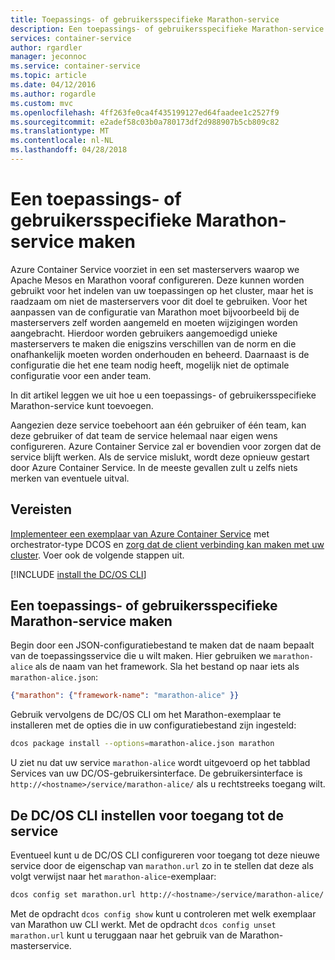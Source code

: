 ```yaml
---
title: Toepassings- of gebruikersspecifieke Marathon-service
description: Een toepassings- of gebruikersspecifieke Marathon-service maken
services: container-service
author: rgardler
manager: jeconnoc
ms.service: container-service
ms.topic: article
ms.date: 04/12/2016
ms.author: rogardle
ms.custom: mvc
ms.openlocfilehash: 4ff263fe0ca4f435199127ed64faadee1c2527f9
ms.sourcegitcommit: e2adef58c03b0a780173df2d988907b5cb809c82
ms.translationtype: MT
ms.contentlocale: nl-NL
ms.lasthandoff: 04/28/2018
---
```

# <a name="create-an-application-or-user-specific-marathon-service"></a>Een toepassings- of gebruikersspecifieke Marathon-service maken

Azure Container Service voorziet in een set masterservers waarop we Apache Mesos en Marathon vooraf configureren. Deze kunnen worden gebruikt voor het indelen van uw toepassingen op het cluster, maar het is raadzaam om niet de masterservers voor dit doel te gebruiken. Voor het aanpassen van de configuratie van Marathon moet bijvoorbeeld bij de masterservers zelf worden aangemeld en moeten wijzigingen worden aangebracht. Hierdoor worden gebruikers aangemoedigd unieke masterservers te maken die enigszins verschillen van de norm en die onafhankelijk moeten worden onderhouden en beheerd. Daarnaast is de configuratie die het ene team nodig heeft, mogelijk niet de optimale configuratie voor een ander team.

In dit artikel leggen we uit hoe u een toepassings- of gebruikersspecifieke Marathon-service kunt toevoegen.

Aangezien deze service toebehoort aan één gebruiker of één team, kan deze gebruiker of dat team de service helemaal naar eigen wens configureren. Azure Container Service zal er bovendien voor zorgen dat de service blijft werken. Als de service mislukt, wordt deze opnieuw gestart door Azure Container Service. In de meeste gevallen zult u zelfs niets merken van eventuele uitval.

## <a name="prerequisites"></a>Vereisten
[Implementeer een exemplaar van Azure Container Service](container-service-deployment.md) met orchestrator-type DCOS en [zorg dat de client verbinding kan maken met uw cluster](../container-service-connect.md). Voer ook de volgende stappen uit.

[!INCLUDE [install the DC/OS CLI](../../../includes/container-service-install-dcos-cli-include.md)]

## <a name="create-an-application-or-user-specific-marathon-service"></a>Een toepassings- of gebruikersspecifieke Marathon-service maken
Begin door een JSON-configuratiebestand te maken dat de naam bepaalt van de toepassingsservice die u wilt maken. Hier gebruiken we `marathon-alice` als de naam van het framework. Sla het bestand op naar iets als `marathon-alice.json`:

```json
{"marathon": {"framework-name": "marathon-alice" }}
```

Gebruik vervolgens de DC/OS CLI om het Marathon-exemplaar te installeren met de opties die in uw configuratiebestand zijn ingesteld:

```bash
dcos package install --options=marathon-alice.json marathon
```

U ziet nu dat uw service `marathon-alice` wordt uitgevoerd op het tabblad Services van uw DC/OS-gebruikersinterface. De gebruikersinterface is `http://<hostname>/service/marathon-alice/` als u rechtstreeks toegang wilt.

## <a name="set-the-dcos-cli-to-access-the-service"></a>De DC/OS CLI instellen voor toegang tot de service
Eventueel kunt u de DC/OS CLI configureren voor toegang tot deze nieuwe service door de eigenschap van `marathon.url` zo in te stellen dat deze als volgt verwijst naar het `marathon-alice`-exemplaar:

```bash
dcos config set marathon.url http://<hostname>/service/marathon-alice/
```

Met de opdracht `dcos config show` kunt u controleren met welk exemplaar van Marathon uw CLI werkt. Met de opdracht `dcos config unset marathon.url` kunt u teruggaan naar het gebruik van de Marathon-masterservice.

